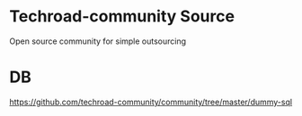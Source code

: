 # Techroad-community Source
Open source community for simple outsourcing 

# DB
https://github.com/techroad-community/community/tree/master/dummy-sql


